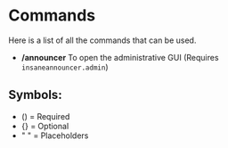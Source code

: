 # Commands
Here is a list of all the commands that can be used.
<br>

* **/announcer** To open the administrative GUI
  (Requires ``insaneannouncer.admin``)
  <br>

## Symbols:
 - () = Required
 - {} = Optional
 - " " = Placeholders
